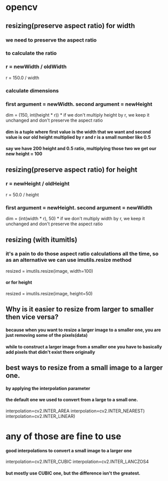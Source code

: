# opencv

## resizing(preserve aspect ratio) for width

### we need to preserve the aspect ratio
### to calculate the ratio
### r = newWidth / oldWidth
r = 150.0 / width


### calculate dimensions
### first argument = newWidth. second argument = newHeight
dim = (150, int(height * r))  * if we don't multiply height by r, we keep it unchanged and don't preserve the aspect ratio
#### dim is a tuple where first value is the width that we want and second value is our old height multiplied by r and r is a small number like 0.5
#### say we have 200 height and 0.5 ratio, multiplying those two we get our new height = 100

## resizing(preserve aspect ratio) for height

### r = newHeight / oldHeight
r = 50.0 / height
### first argument = newHeight. second argument = newWidth
dim = (int(width * r), 50)  * if we don't multiply width by r, we keep it unchanged and don't preserve the aspect ratio

## resizing (with itumitls)

### it's a pain to do those aspect ratio calculations all the time, so as an alternative we can use imutils.resize method
resized = imutils.resize(image, width=100)
#### or for height
resized = imutils.resize(image, height=50)


## Why is it easier to resize from larger to smaller then vice versa?

#### because when you want to resize a larger image to a smaller one, you are just removing some of the pixels(data)
#### while to construct a larger image from a smaller one you have to basically add pixels that didn't exist there originally

## best ways to resize from a small image to a larger one.
#### by applying the interpolation parameter
#### the default one we used to convert from a large to a small one.
interpolation=cv2.INTER_AREA
interpolation=cv2.INTER_NEAREST)
interpolation=cv2.INTER_LINEAR)
# any of those are fine to use

#### good interpolations to convert a small image to a larger one
interpolation=cv2.INTER_CUBIC
interpolation=cv2.INTER_LANCZOS4
#### but mostly use CUBIC one, but the difference isn't the greatest.
